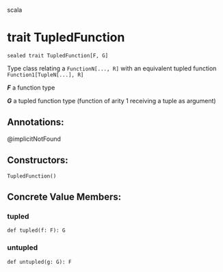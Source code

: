 scala
# trait TupledFunction

<pre><code class="language-scala" >sealed trait TupledFunction[F, G]</pre></code>
Type class relating a `FunctionN[..., R]` with an equivalent tupled function `Function1[TupleN[...], R]`

***F*** a function type

***G*** a tupled function type (function of arity 1 receiving a tuple as argument)

## Annotations:
@implicitNotFound 
## Constructors:
<pre><code class="language-scala" >TupledFunction()</pre></code>

## Concrete Value Members:
### tupled
<pre><code class="language-scala" >def tupled(f: F): G</pre></code>

### untupled
<pre><code class="language-scala" >def untupled(g: G): F</pre></code>

